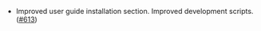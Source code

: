 - Improved user guide installation section. Improved development scripts.
  ([#613](https://github.com/anoma/anoma/pull/613))